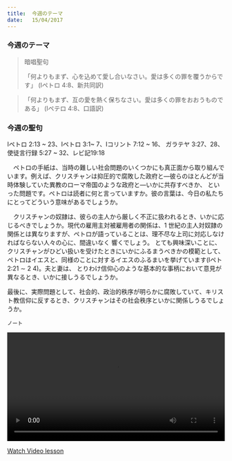 ```yaml
---
title:  今週のテーマ
date:   15/04/2017
---
```


### 今週のテーマ

> <p>暗唱聖句</p>
> 「何よりもまず、心を込めて愛し合いなさい。愛は多くの罪を覆うからです」	(Iペトロ 4:8、新共同訳)

> <p></p>
>「何よりもまず、互の愛を熱く保ちなさい。愛は多くの罪をおおうものである」	(Iペテロ 4:8、口語訳)

### 今週の聖句

Iペトロ 2:13 ~ 23、Iペトロ 3:1~ 7、Iコリント 7:12 ~ 16、	ガラテヤ 3:27、28、使徒言行録 5:27 ~ 32、レビ記19:18

　ペトロの手紙は、当時の難しい社会問題のいくつかにも真正面から取り組んでいます。例えば、クリスチャンは抑圧的で腐敗した政府と―彼らのほとんどが当時体験していた異教のローマ帝国のような政府と―いかに共存すべきか、 といった問題です。ペトロは読者に何と言っていますか。彼の言葉は、今日の私たちにとってどういう意味があるでしょうか。

　クリスチャンの奴隷は、彼らの主人から厳しく不正に扱われるとき、いかに応じるべきでしょうか。現代の雇用主対被雇用者の関係は、1 世紀の主人対奴隷の関係とは異なりますが、ペトロが語っていることは、理不尽な上司に対応しなければならない人々の心に、間違いなく 響くでしょう。 とても興味深いことに、クリスチャンがひどい扱いを受けたときにいかにふるまうべきかの模範として、ペトロはイエスと、同様のことに対するイエスのふるまいを挙げています(Iペト2:21 ∼ 2 4)。夫と妻は、 とりわけ信仰心のような基本的な事柄において意見が異なるとき、いかに接しうるでしょうか。

最後に、実際問題として、社会的、政治的秩序が明らかに腐敗していて、キリスト教信仰に反するとき、クリスチャンはその社会秩序といかに関係しうるでしょうか。

`ノート`

<video width="100%" controls>
<source src="http://brightcove04.brightcove.com/hd2/41/4296287217001/201704/4296287217001_5398243872001_5398239216001.mp4?pubId=4296287217001&videoId=5398239216001" type="video/mp4" >
</video>

<a href="http://brightcove04.brightcove.com/hd2/41/4296287217001/201704/4296287217001_5398243872001_5398239216001.mp4?pubId=4296287217001&videoId=5398239216001">Watch Video lesson</a>
